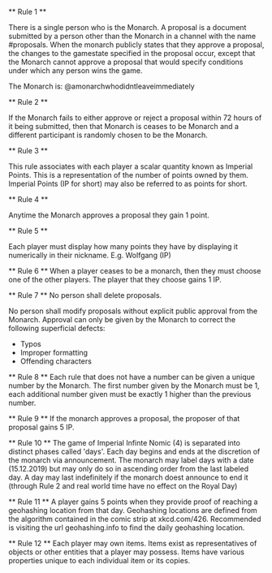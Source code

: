 ** Rule 1 **

There is a single person who is the Monarch. A proposal is a document submitted by a person other than the Monarch in a channel with the name #proposals. When the monarch publicly states that they approve a proposal, the changes to the gamestate specified in the proposal occur, except that the Monarch cannot approve a proposal that would specify conditions under which any person wins the game.

The Monarch is: @amonarchwhodidntleaveimmediately 

** Rule 2 **

If the Monarch fails to either approve or reject a proposal within 72 hours of it being submitted, then that Monarch is ceases to be Monarch and a different participant is  randomly chosen to be the Monarch.

** Rule 3 **

This rule associates with each player a scalar quantity known as Imperial Points. This is a representation of the number of points owned by them.
Imperial Points (IP for short) may also be referred to as points for short.

** Rule 4 **

Anytime the Monarch approves a proposal they gain 1 point.

** Rule 5 **

Each player must display how many points they have by displaying it numerically in their nickname.
E.g. Wolfgang (IP)

** Rule 6 **
When a player ceases to be a monarch, then they must choose one of the other players. The player that they choose gains 1 IP.

** Rule 7 **
No person shall delete proposals.

No person shall modify proposals without explicit public approval from the Monarch. Approval can only be given by the Monarch to correct the following superficial defects:
- Typos
- Improper formatting 
- Offending characters

** Rule 8 **
Each rule that does not have a number can be given a unique number by the Monarch. The first number given by the Monarch must be 1, each additional number given must be exactly 1 higher than the previous number.

** Rule 9 **
If the monarch approves a proposal, the proposer of that proposal gains 5 IP.

** Rule 10 **
The game of Imperial Infinte Nomic (4) is separated into distinct phases called 'days'. Each day begins and ends at the discretion of the monarch via announcement. 
The monarch may label days with a date (15.12.2019) but may only do so in ascending order from the last labeled day.
A day may last indefinitely if the monarch doest announce to end it (through Rule 2 and real world time have no effect on the Royal Day)

** Rule 11 **
A player gains 5 points when they provide proof of reaching a geohashing location from that day.
Geohashing locations are defined from the algorithm contained in the comic strip at xkcd.com/426. Recommended is visiting the url geohashing.info to find the daily geohashing location.

** Rule 12 **
Each player may own items. 
Items exist as representatives of objects or other entities that a player may possess. 
Items have various properties unique to each individual item or its copies.
